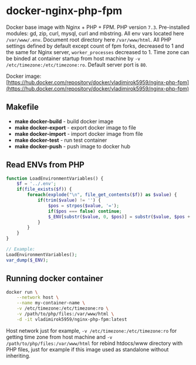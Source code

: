# docker-nginx-php-fpm

Docker base image with Nginx + PHP + FPM. PHP version `7.3`. Pre-installed modules: gd, zip, curl, mysql, curl and mbstring. All env vars located here `/var/www/.env`. Document root directory here `/var/www/html`. All PHP settings defined by default except count of fpm forks, decreased to 1 and the same for Nginx server, `worker_processes` decreased to 1. Time zone can be binded at container startup from host machine by `-v /etc/timezone:/etc/timezone:ro`. Default server port is `80`.

Docker image: [https://hub.docker.com/repository/docker/vladimirok5959/nginx-php-fpm](https://hub.docker.com/repository/docker/vladimirok5959/nginx-php-fpm)

## Makefile

* **make docker-build** - build docker image
* **make docker-export** - export docker image to file
* **make docker-import** - import docker image from file
* **make docker-test** - run test container
* **make docker-push** - push image to docker hub

## Read ENVs from PHP

```php
function LoadEnvironmentVariables() {
    $f = '../.env';
    if(file_exists($f)) {
        foreach(explode("\n", file_get_contents($f)) as $value) {
            if(trim($value) != '') {
                $pos = strpos($value, '=');
                if($pos === false) continue;
                $_ENV[substr($value, 0, $pos)] = substr($value, $pos + 1, strlen($value) - $pos - 1);
            }
        }
    }
}

// Example:
LoadEnvironmentVariables();
var_dump($_ENV);
```

## Running docker container

```sh
docker run \
    --network host \
    --name my-container-name \
    -v /etc/timezone:/etc/timezone:ro \
    -v /path/to/php/files:/var/www/html \
    -d -it vladimirok5959/nginx-php-fpm:latest
```

Host network just for example, `-v /etc/timezone:/etc/timezone:ro` for getting time zone from host machine and `-v /path/to/php/files:/var/www/html` for rebind htdocs/www directory with PHP files, just for example if this image used as standalone without inheriting.
